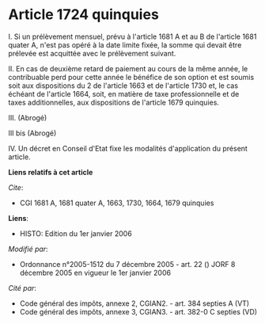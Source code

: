 # Article 1724 quinquies

I. Si un prélèvement mensuel, prévu à l'article 1681 A et au B de l'article 1681 quater A, n'est pas opéré à la date limite
fixée, la somme qui devait être prélevée est acquittée avec le prélèvement suivant.

II. En cas de deuxième retard de paiement au cours de la même année, le contribuable perd pour cette année le bénéfice de son
option et est soumis soit aux dispositions du 2 de l'article 1663 et de l'article 1730 et, le cas échéant de l'article 1664,
soit, en matière de taxe professionnelle et de taxes additionnelles, aux dispositions de l'article 1679 quinquies.

III. (Abrogé)

III bis (Abrogé)

IV. Un décret en Conseil d'Etat fixe les modalités d'application du présent article.

**Liens relatifs à cet article**

_Cite_:

  - CGI 1681 A, 1681 quater A, 1663, 1730, 1664, 1679 quinquies

**Liens**:

  - HISTO: Edition du 1er janvier 2006

_Modifié par_:

  - Ordonnance n°2005-1512 du 7 décembre 2005 - art. 22 () JORF 8 décembre 2005 en vigueur le 1er janvier 2006

_Cité par_:

  - Code général des impôts, annexe 2, CGIAN2. - art. 384 septies A (VT)
  - Code général des impôts, annexe 3, CGIAN3. - art. 382-0 C septies (VD)
